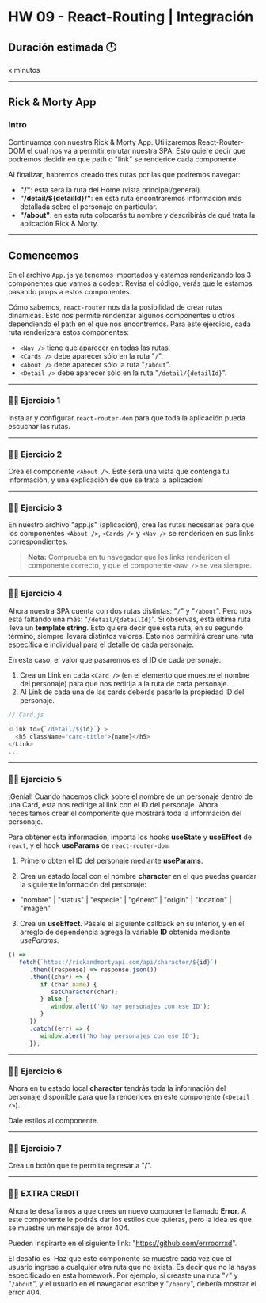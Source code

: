 # HW 09 - React-Routing | Integración

## Duración estimada 🕒

x minutos

---

## Rick & Morty App

### Intro

Continuamos con nuestra Rick & Morty App. Utilizaremos React-Router-DOM el cual nos va a permitir enrutar nuestra SPA. Esto quiere decir que podremos decidir en que path o "link" se renderice cada componente.

Al finalizar, habremos creado tres rutas por las que podremos navegar:

-  **"/"**: esta será la ruta del Home (vista principal/general).
-  **"/detail/${detailId}/"**: en esta ruta encontraremos información más detallada sobre el personaje en particular.
-  **"/about"**: en esta ruta colocarás tu nombre y describirás de qué trata la aplicación Rick & Morty.

---

## Comencemos

En el archivo `App.js` ya tenemos importados y estamos renderizando los 3 componentes que vamos a codear. Revisa el código, verás que le estamos pasando props a estos componentes.

Cómo sabemos, `react-router` nos da la posibilidad de crear rutas dinámicas. Esto nos permite renderizar algunos componentes u otros dependiendo el path en el que nos encontremos. Para este ejercicio, cada ruta renderizara estos componentes:

-  `<Nav />` tiene que aparecer en todas las rutas.
-  `<Cards />` debe aparecer sólo en la ruta "`/`".
-  `<About />` debe aparecer sólo la ruta "`/about`".
-  `<Detail />` debe aparecer sólo en la ruta "`/detail/{detailId}`".

---

### 👩‍💻 Ejercicio 1

Instalar y configurar `react-router-dom` para que toda la aplicación pueda escuchar las rutas.

---

### 👩‍💻 Ejercicio 2

Crea el componente `<About />`. Este será una vista que contenga tu información, y una explicación de qué se trata la aplicación!

---

### 👩‍💻 Ejercicio 3

En nuestro archivo "app.js" (aplicación), crea las rutas necesarias para que los componentes `<About />`, `<Cards />` y `<Nav />` se rendericen en sus links correspondientes.

> **Nota:** Comprueba en tu navegador que los links rendericen el componente correcto, y que el componente `<Nav />` se vea siempre.

---

### 👩‍💻 Ejercicio 4

Ahora nuestra SPA cuenta con dos rutas distintas: "`/`" y "`/about`". Pero nos está faltando una más: "`/detail/{detailId}`". Si observas, esta última ruta lleva un **template string**. Esto quiere decir que esta ruta, en su segundo término, siempre llevará distintos valores. Esto nos permitirá crear una ruta específica e individual para el detalle de cada personaje.

En este caso, el valor que pasaremos es el ID de cada personaje.

1. Crea un Link en cada `<Card />` (en el elemento que muestre el nombre del personaje) para que nos redirija a la ruta de cada personaje.
2. Al Link de cada una de las cards deberás pasarle la propiedad ID del personaje.

```js
// Card.js
...
<Link to={`/detail/${id}`} >
  <h5 className="card-title">{name}</h5>
</Link>
...
```

---

### 👩‍💻 Ejercicio 5

¡Genial! Cuando hacemos click sobre el nombre de un personaje dentro de una Card, esta nos redirige al link con el ID del personaje. Ahora necesitamos crear el componente que mostrará toda la información del personaje.

Para obtener esta información, importa los hooks **useState** y **useEffect** de `react`, y el hook **useParams** de `react-router-dom`.

1. Primero obten el ID del personaje mediante **useParams**.

2. Crea un estado local con el nombre **character** en el que puedas guardar la siguiente información del personaje:

-  "nombre" | "status" | "especie" | "género" | "origin" | "location" | "imagen"

3. Crea un **useEffect**. Pásale el siguiente callback en su interior, y en el arreglo de dependencia agrega la variable **ID** obtenida mediante _useParams_.

```js
() =>
   fetch(`https://rickandmortyapi.com/api/character/${id}`)
      .then((response) => response.json())
      .then((char) => {
         if (char.name) {
            setCharacter(char);
         } else {
            window.alert('No hay personajes con ese ID');
         }
      })
      .catch((err) => {
         window.alert('No hay personajes con ese ID');
      });
```

---

### 👩‍💻 Ejercicio 6

Ahora en tu estado local **character** tendrás toda la información del personaje disponible para que la renderices en este componente (`<Detail />`).

Dale estilos al componente.

---

### 👩‍💻 Ejercicio 7

Crea un botón que te permita regresar a "**/**".

---

### 👩‍💻 EXTRA CREDIT

Ahora te desafiamos a que crees un nuevo componente llamado **Error**. A este componente le podrás dar los estilos que quieras, pero la idea es que se muestre un mensaje de error 404.

Pueden inspirarte en el siguiente link: "https://github.com/errroorrxd".

El desafío es. Haz que este componente se muestre cada vez que el usuario ingrese a cualquier otra ruta que no exista. Es decir que no la hayas especificado en esta homework. Por ejemplo, si creaste una ruta "`/`" y "`/about`", y el usuario en el navegador escribe y "`/henry`", debería mostrar el error 404.

